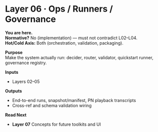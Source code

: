# Layer 06 · Ops / Runners / Governance

**You are here.**  
**Normative?** No (implementation) — must not contradict L02–L04.  
**Hot/Cold Axis:** Both (orchestration, validation, packaging).

**Purpose**  
Make the system actually run: decider, router, validator, quickstart runner, governance registry.

**Inputs**  
- Layers 02–05

**Outputs**  
- End-to-end runs, snapshot/manifest, PN playback transcripts
- Cross-ref and schema validation wiring

**Read Next**  
- **Layer 07** Concepts for future toolkits and UI
